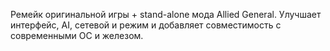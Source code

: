 Ремейк оригинальной игры + stand-alone мода Allied General. Улучшает интерфейс, AI, сетевой и режим и добавляет совместимость с современными ОС и железом.
